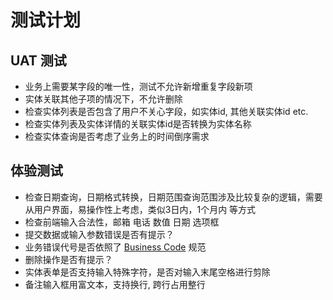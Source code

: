 # 测试计划

## UAT 测试
- 业务上需要某字段的唯一性，测试不允许新增重复字段新项
- 实体关联其他子项的情况下，不允许删除
- 检查实体列表是否包含了用户不关心字段，如实体id, 其他关联实体id etc.
- 检查实体列表及实体详情的关联实体id是否转换为实体名称
- 检查实体查询是否考虑了业务上的时间倒序需求

## 体验测试
- 检查日期查询，日期格式转换，日期范围查询范围涉及比较复杂的逻辑，需要从用户界面，易操作性上考虑，类似3日内，1个月内 等方式
- 检查前端输入合法性，邮箱 电话 数值 日期 选项框
- 提交数据或输入参数错误是否有提示？
- 业务错误代号是否依照了 [Business Code](https://github.com/kequandian/dev_docs/blob/master/Business%20Code.md) 规范
- 删除操作是否有提示？
- 实体表单是否支持输入特殊字符，是否对输入末尾空格进行剪除
- 备注输入框用富文本，支持换行, 跨行占用整行
